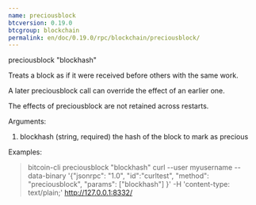 ```yaml
---
name: preciousblock
btcversion: 0.19.0
btcgroup: blockchain
permalink: en/doc/0.19.0/rpc/blockchain/preciousblock/
---
```


preciousblock "blockhash"

Treats a block as if it were received before others with the same work.

A later preciousblock call can override the effect of an earlier one.

The effects of preciousblock are not retained across restarts.

Arguments:
1. blockhash    (string, required) the hash of the block to mark as precious

Examples:
> bitcoin-cli preciousblock "blockhash"
> curl --user myusername --data-binary '{"jsonrpc": "1.0", "id":"curltest", "method": "preciousblock", "params": ["blockhash"] }' -H 'content-type: text/plain;' http://127.0.0.1:8332/


